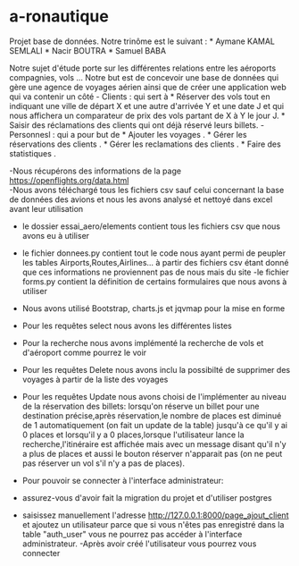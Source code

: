 # a-ronautique
Projet base de données.
Notre trinôme est le suivant  : 
       * Aymane KAMAL SEMLALI 
       * Nacir BOUTRA 
       * Samuel BABA 
        
  
 Notre sujet d'étude porte sur les différentes relations entre les aéroports compagnies, vols ... Notre but est de concevoir une base de données qui gère une agence de voyages aérien ainsi que de créer une application web  qui va contenir un côté
    - Clients : qui sert à 
         * Réserver des vols tout en indiquant une ville de départ X et une autre d'arrivée Y et une date J et qui nous affichera un comparateur de prix des vols partant de X à Y le jour J.
         * Saisir des réclamations des clients qui ont déjà réservé leurs billets.
    - Personnesl : qui a pour but de
         * Ajouter les voyages .
         * Gérer les réservations des clients .
         * Gérer les reclamations des clients .
         * Faire des statistiques .
    
     
  
  
  -Nous récupérons des informations de la page https://openflights.org/data.html  
  -Nous avons téléchargé tous les fichiers csv sauf celui concernant la base de données des avions et nous les avons analysé et nettoyé dans excel avant leur utilisation
  - le dossier essai_aero/elements contient tous les fichiers csv que nous avons eu à utiliser
  - le fichier donnees.py contient tout le code nous ayant permi de peupler les tables Airports,Routes,Airlines... à partir des fichiers csv étant donné que ces informations ne proviennent pas de nous mais du site
  -le fichier forms.py contient la définition de certains formulaires que nous avons à utiliser 
  - Nous avons utilisé Bootstrap, charts.js et jqvmap pour la mise en forme
  - Pour les requêtes select nous avons les différentes listes 
  - Pour la recherche nous avons implémenté la recherche de vols et d'aéroport comme pourrez le voir
  - Pour les requêtes Delete nous avons inclu la possibilté de supprimer des voyages à partir de la liste des voyages
  - Pour les requêtes Update nous avons choisi de l'implémenter au niveau de la réservation des billets: lorsqu'on réserve un billet pour une destination précise,après réservation,le nombre de places est diminué de 1 automatiquement (on fait un update de la table) jusqu'à ce qu'il y ai 0 places et lorsqu'il y a 0 places,lorsque l'utilisateur lance la recherche,l'itinéraire est affichée mais avec un message disant qu'il n'y a plus de places et aussi le bouton réserver n'apparait pas (on ne peut pas réserver un vol s'il n'y a pas de places).
  
  - Pour pouvoir se connecter à l'interface administrateur:
  - assurez-vous d'avoir fait la migration du projet et d'utiliser postgres
  - saisissez manuellement l'adresse http://127.0.0.1:8000/page_ajout_client et ajoutez un utilisateur parce que si vous n'êtes pas enregistré dans la table "auth_user" vous ne pourrez pas accéder à l'interface administrateur.
  -Après avoir créé l'utilisateur vous pourrez vous connecter
  
  




